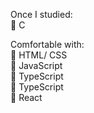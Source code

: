 Once I studied:  
🌱 C 

Comfortable with:  
🌲 HTML/ CSS  
🌲 JavaScript  
🌲 TypeScript  
🌲 TypeScript  
🌲 React  


